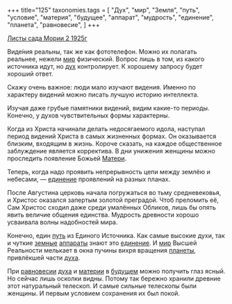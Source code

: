 +++
title="125"
taxonomies.tags = [
 "Дух",
 "мир",
 "Земля",
 "путь",
 "условие",
 "материя",
 "будущее",
 "аппарат",
 "мудрость",
 "единение",
 "планета",
 "равновесие",
]
+++

[Листы сада Мории 2 1925г](/agni/1925)

Виде́ния реальны, так же как фототелефон. Можно их полагать реальнее, нежели [мир](/tags/мир) физический. Вопрос лишь в том, из какого источника идут, но [дух](/tags/Дух) контролирует. К хорошему запросу будет хороший ответ.   

Скажу очень важное: люди мало изучают видения. Именно по характеру видений можно писать лучшую историю интеллекта.   

Изучая даже грубые памятники видений, видим какие-то периоды. Конечно, у духов чувствительных формы характерны.   

Когда из Христа начинали делать недосягаемого идола, наступал период видений Христа в самых жизненных формах. Он оказывается близким, входящим в жизнь. Короче сказать, на каждое общественное заблуждение является корректива. В дни унижения женщины можно проследить появление Божьей [Матери](/tags/материя).   

Теперь, когда надо проявить непрерывность цепи между землёю и небесами, — [единение](/tags/единение) проявлений на разных планах.   

После Августина церковь начала погружаться во тьму средневековья, и Христос оказался запертым золотой преградой. Чтоб преломить её, Сам Христос сходил даже среди умалённых Обликов, лишь бы опять явить величие общения единства. Мудрость древности хорошо усваивала волны надобностей мира.   

Конечно, един [путь](/tags/путь) из Единого Источника. Как самые высокие духи, так и чуткие [земные](/tags/Земля) [аппараты](/tags/аппарат) знают это [единение](/tags/единение). И [мир](/tags/мир) Высшей Реальности мелькает в окна пучины вихря вращения [планеты](/tags/планета), привлёкшей части [духа](/tags/Дух).   

При [равновесии](/tags/равновесие) [духа](/tags/Дух) и [материи](/tags/материя) в [будущем](/tags/будущее) можно получить глаз ясный. Но сейчас лишь осколки видны. Потому так бережно хранили древние этот натуральный телескоп. И самые сильные телескопы были женщины. И первым условием сохранения их был покой.   

